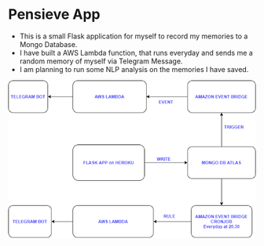 # Pensieve App

- This is a small Flask application for myself to record my memories to a Mongo Database.
- I have built a AWS Lambda function, that runs everyday and sends me a random memory of myself via Telegram Message.
- I am planning to run some NLP analysis on the memories I have saved.

![pensieve_app_schema](https://github.com/FarukBuldur/pensieve-app/blob/master/static/images/PensieveApp.png?raw=true)
